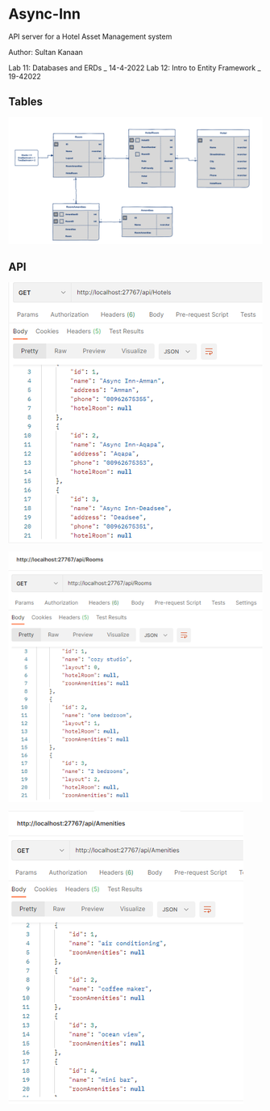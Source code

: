 # Async-Inn
 API server for a Hotel Asset Management system 

 Author: Sultan Kanaan

 Lab 11: Databases and ERDs _ 14-4-2022
 Lab 12: Intro to Entity Framework _ 19-42022

 
## Tables 

![Db](./assets/DB.png)

## API
![](./assets/API.png)

![](./assets/APIRooms.png)

![](./assets/APIAMnetis.png)

